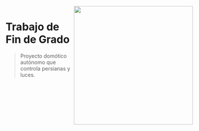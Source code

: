 <img width="320" src="https://www.raspberrypi.org/app/uploads/2017/06/Powered-by-Raspberry-Pi-Logo_Outline-Colour-Screen-500x153.png" align="right" />

# Trabajo de Fin de Grado 
> Proyecto domótico autónomo que controla persianas y luces.



